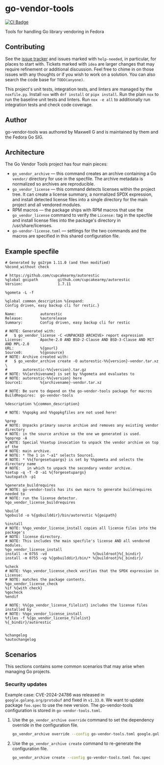 <!--
Copyright (C) 2024 Maxwell G <maxwell@gtmx.me>
SPDX-License-Identifier: MIT
-->

# go-vendor-tools

[![CI Badge](https://gitlab.com/gotmax23/go-vendor-tools/badges/main/pipeline.svg)](https://gitlab.com/gotmax23/go-vendor-tools/-/commits/main)

Tools for handling Go library vendoring in Fedora

## Contributing

See the [issue tracker] and issues marked with `help-needed`, in particular,
for places to start with.
Tickets marked with `idea` are larger changes that may require refinement or
additional discussion.
Feel free to chime in on those issues with any thoughts or if you wish to work
on a solution.
You can also search the code base for `TODO(anyone)`.

This project's unit tests, integration tests, and linters are managed by the
`noxfile.py`.
Install `nox` with `dnf install` or `pipx install`.
Run the plain `nox` to run the baseline unit tests and linters.
Run `nox -e all` to additionally run integration tests and check code coverage.

[issue tracker]: https://gitlab.com/gotmax23/go-vendor-tools/-/issues

## Author

go-vendor-tools was authored by Maxwell G and is maintained by them and the
Fedora Go SIG.

## Architecture

The Go Vendor Tools project has four main pieces:

- `go_vendor_archive` — this command creates an archive containing a Go
  `vendor/` directory for use in the specfile. The archive metadata is
  normalized so archives are reproducible.
- `go_vendor_license` — this command detects licenses within the project
  tree. It can create a license summary, a normalized SPDX expression, and
  install detected license files into a single directory for the main project
  and all vendored modules.
- RPM macros — the package ships with RPM macros that use the
  `go_vendor_license` command to verify the `License:` tag in the specfile and
  install license files into the package's directory in /usr/share/licenses.
- `go-vendor-license.toml` — settings for the two commands and the macros are
  specified in this shared configuration file.

## Example specfile

``` spec
# Generated by go2rpm 1.11.0 (and then modified)
%bcond_without check

# https://github.com/cupcakearmy/autorestic
%global goipath         github.com/cupcakearmy/autorestic
Version:                1.7.11

%gometa -L -f

%global common_description %{expand:
Config driven, easy backup cli for restic.}

Name:           autorestic
Release:        %autorelease
Summary:        Config driven, easy backup cli for restic

# NOTE: Generated with:
#   $ go_vendor_license -C <UNPACKED ARCHIVE> report expression
License:        Apache-2.0 AND BSD-2-Clause AND BSD-3-Clause AND MIT AND MPL-2.0
URL:            %{gourl}
Source0:        %{gosource}
# NOTE: Archive created with:
#   $ go_vendor_archive create -O autorestic-%%{version}-vendor.tar.xz \
#       autorestic-%%{version}.tar.gz
# NOTE: %%{archivename} is set by %%gometa and evaluates to
# NOTE: autorestic-%%{version} here
Source1:        %{archivename}-vendor.tar.xz

# NOTE: Be sure to depend on the go-vendor-tools package for macros
BuildRequires:  go-vendor-tools

%description %{common_description}

# NOTE: %%gopkg and %%gopkgfiles are not used here!

%prep
# NOTE: Unpacks primary source archive and removes any existing vendor directory
# NOTE: in the source archive so the one we generated is used.
%goprep -A
# NOTE: Special %%setup invocation to unpack the vendor archive on top of the
# NOTE: main archive.
# NOTE: * The 1 in "-a1" selects Source1.
# NOTE: * %%{forgesetupargs} is set by %%gometa and selects the directory name
# NOTE:   in which to unpack the secondary vendor archive.
%setup -q -T -D -a1 %{forgesetupargs}
%autopatch -p1

%generate_buildrequires
# NOTE: go-vendor-tools has its own macro to generate buildrequires needed to
# NOTE: run the license detector.
%go_vendor_license_buildrequires

%build
%gobuild -o %{gobuilddir}/bin/autorestic %{goipath}

%install
# NOTE: %%go_vendor_license_install copies all license files into the package's
# NOTE: license directory.
# NOTE: This includes the main specfile's license AND all vendored modules.
%go_vendor_license_install
install -m 0755 -vd                     %{buildroot}%{_bindir}
install -m 0755 -vp %{gobuilddir}/bin/* %{buildroot}%{_bindir}/

%check
# NOTE: %%go_vendor_license_check verifies that the SPDX expression in License:
# NOTE: matches the package contents.
%go_vendor_license_check
%if %{with check}
%gocheck
%endif

# NOTE: %%{go_vendor_license_filelist} includes the license files installed by
# NOTE: %%go_vendor_license_install
%files -f %{go_vendor_license_filelist}
%{_bindir}/autorestic


%changelog
%autochangelog
```

## Scenarios

This sections contains some common scenarios that may arise when managing Go
projects.

### Security updates

Example case: CVE-2024-24786 was released in `google.golang.org/protobuf` and
fixed in `v1.33.0`. We want to update package `foo.spec` to use the new
version. The go-vendor-tools configuration is stored in `go-vendor-tools.toml`.

1. Use the `go_vendor_archive override` command to set the dependency override
   in the configuration file.

    ``` bash
    go_vendor_archive override --config go-vendor-tools.toml google.golang.org/protobuf v1.33.0
    ```

2. Use the `go_vendor_archive create` command to re-generate the configuration file.

    ``` bash
    go_vendor_archive create --config go-vendor-tools.toml foo.spec
    ```
